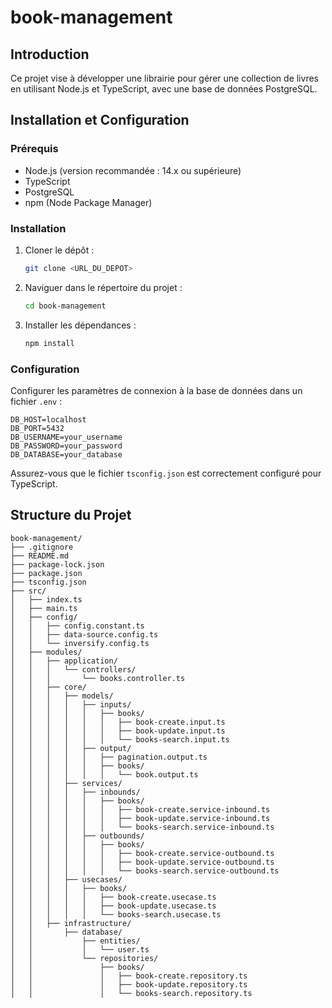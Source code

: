 
# book-management

## Introduction
Ce projet vise à développer une librairie pour gérer une collection de livres en utilisant Node.js et TypeScript, avec une base de données PostgreSQL.

## Installation et Configuration

### Prérequis
- Node.js (version recommandée : 14.x ou supérieure)
- TypeScript
- PostgreSQL
- npm (Node Package Manager)

### Installation
1. Cloner le dépôt :
    ```bash
    git clone <URL_DU_DEPOT>
    ```

2. Naviguer dans le répertoire du projet :
    ```bash
    cd book-management
    ```

3. Installer les dépendances :
    ```bash
    npm install
    ```

### Configuration
Configurer les paramètres de connexion à la base de données dans un fichier `.env` :
```env
DB_HOST=localhost
DB_PORT=5432
DB_USERNAME=your_username
DB_PASSWORD=your_password
DB_DATABASE=your_database
```

Assurez-vous que le fichier `tsconfig.json` est correctement configuré pour TypeScript.

## Structure du Projet
```
book-management/
├── .gitignore
├── README.md
├── package-lock.json
├── package.json
├── tsconfig.json
├── src/
│   ├── index.ts
│   ├── main.ts
│   ├── config/
│   │   ├── config.constant.ts
│   │   ├── data-source.config.ts
│   │   └── inversify.config.ts
│   ├── modules/
│   │   ├── application/
│   │   │   └── controllers/
│   │   │       └── books.controller.ts
│   │   ├── core/
│   │   │   ├── models/
│   │   │   │   ├── inputs/
│   │   │   │   │   ├── books/
│   │   │   │   │   │   ├── book-create.input.ts
│   │   │   │   │   │   ├── book-update.input.ts
│   │   │   │   │   │   └── books-search.input.ts
│   │   │   │   ├── output/
│   │   │   │   │   ├── pagination.output.ts
│   │   │   │   │   ├── books/
│   │   │   │   │   │   └── book.output.ts
│   │   │   ├── services/
│   │   │   │   ├── inbounds/
│   │   │   │   │   ├── books/
│   │   │   │   │   │   ├── book-create.service-inbound.ts
│   │   │   │   │   │   ├── book-update.service-inbound.ts
│   │   │   │   │   │   └── books-search.service-inbound.ts
│   │   │   │   ├── outbounds/
│   │   │   │   │   ├── books/
│   │   │   │   │   │   ├── book-create.service-outbound.ts
│   │   │   │   │   │   ├── book-update.service-outbound.ts
│   │   │   │   │   │   └── books-search.service-outbound.ts
│   │   │   ├── usecases/
│   │   │   │   ├── books/
│   │   │   │   │   ├── book-create.usecase.ts
│   │   │   │   │   ├── book-update.usecase.ts
│   │   │   │   │   └── books-search.usecase.ts
│   │   ├── infrastructure/
│   │       ├── database/
│   │           ├── entities/
│   │           │   └── user.ts
│   │           └── repositories/
│   │               ├── books/
│   │               │   ├── book-create.repository.ts
│   │               │   ├── book-update.repository.ts
│   │               │   └── books-search.repository.ts
```

